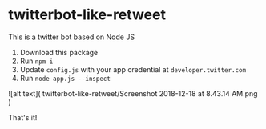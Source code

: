 # twitterbot-like-retweet
This is a twitter bot based on Node JS

1. Download this package
2. Run `npm i`
3. Update `config.js` with your app credential at `developer.twitter.com`
3. Run `node app.js --inspect` 

![alt text](
        twitterbot-like-retweet/Screenshot 2018-12-18 at 8.43.14 AM.png
      )


That's it!
